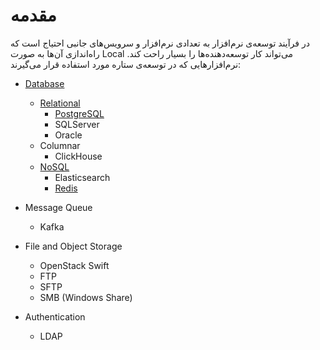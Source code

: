 # مقدمه

در فرآیند توسعه‌ی نرم‌افزار به تعدادی نرم‌افزار و سرویس‌های جانبی احتیاج است که راه‌اندازی آن‌ها به صورت
Local
می‌تواند کار توسعه‌دهنده‌ها را بسیار راحت کند. نرم‌افزارهایی که در توسعه‌ی ستاره مورد استفاده قرار می‌گیرند:

- [Database](./Database)
  - [Relational](./Database/Relational)
    - [PostgreSQL](./Database/Relational/PostgreSQL)
    - SQLServer
    - Oracle
  - Columnar
    - ClickHouse
  - [NoSQL](Database/NoSQL)
    - Elasticsearch
    - [Redis](./Database/NoSQL/Redis)

- Message Queue
  - Kafka

- File and Object Storage
  - OpenStack Swift
  - FTP
  - SFTP
  - SMB (Windows Share)

- Authentication
  - LDAP